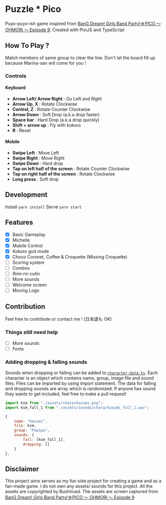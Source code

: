 # Puzzle \* Pico

Puyo-puyo-ish game inspired from [BanG Dream! Girls Band Party!☆PICO ～ OHMORI ～ Episode 9](https://www.youtube.com/watch?v=q5YETLAebUY). Created with PixiJS and TypeScript

## How To Play ?

Match members of same group to clear the line. Don't let the board fill up because Marina-san will come for you !

### Controls

#### Keyboard

- **Arrow Left/ Arrow Right** : Go Left and Right
- **Arrow Up, X** : Rotate Clockwise
- **Control, Z** : Rotate Counter Clockwise
- **Arrow Down** : Soft Drop (a.k.a drop faster)
- **Space bar** : Hard Drop (a.k.a drop quickly)
- **Shift + arrow up** : Fly with kokoro
- **R** : Reset

#### Mobile

- **Swipe Left** : Move Left
- **Swipe Right** : Move Right
- **Swipe Down** : Hard drop
- **Tap on left half of the screen** : Rotate Counter Clockwise
- **Tap on right half of the screen** : Rotate Clockwise
- **Long press** : Soft drop

## Development

Install `yarn install`
Serve `yarn start`

## Features

- [x] Basic Gameplay
- [x] Michelle
- [x] Mobile Control
- [x] Kokoro god mode
- [x] Choco Coronet, Coffee & Croquette (Missing Croquette)
- [ ] Scoring system
- [ ] Combos
- [ ] Rimi-rin cutin
- [ ] More sounds
- [ ] Welcome screen
- [ ] Moving Logo

## Contribution

Feel free to contribute or contact me ! (日本語も OK)

### Things still need help

- [ ] More sounds
- [ ] Fonts

### Adding dropping & falling sounds

Sounds when dropping or falling can be added to [`character-data.ts`](src/character-data.ts). Each character is an object which contains name, group, image file and sound files. Files can be imported by using import statement. The data for falling and dropping sounds are array which is randomized. If anyone has sound they wants to get included, feel free to make a pull request!

```js
import ksm from "./assets/chara/kasumi.png";
import ksm_fall_1 from "./assets/sounds/chara/kasumi_fall_1.wav";

{
    name: "Kasumi",
    file: ksm,
    group: "Popipa",
    sounds: {
        fall: [ksm_fall_1],
        dropping: []
    }
},
```

## Disclaimer

This project aims serves as my fun side project for creating a game and as a fan-made game. I do not own any assets/ sounds for this project. All the assets are copyrighted by Bushiroad. The assets are screen captured from [BanG Dream! Girls Band Party!☆PICO ～ OHMORI ～ Episode 9](https://www.youtube.com/watch?v=q5YETLAebUY)
